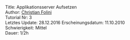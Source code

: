 Title: Applikationsserver Aufsetzen  
Author: <a href="mailto:christian.folini@netnea.com">Christian Folini</a>  
Tutorial Nr: 3  
Letztes Update: 28.12.2016
Erscheinungsdatum: 11.10.2010  
Schwierigkeit: Mittel  
Dauer: 1/2h
